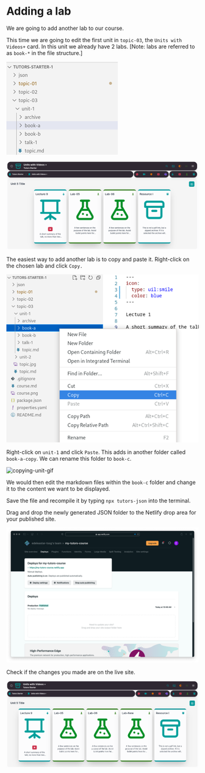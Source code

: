 # Adding a lab

We are going to add another lab to our course. 

This time we are going to edit the first unit in `topic-03`, the `Units with Videos+` card. In this unit we already have 2 labs. [Note: labs are referred to as `book-*` in the file structure.]

![topic3-labs](img/lab2.png)

![topic2-units](img/lab1.png)

The easiest way to add another lab is to copy and paste it.  Right-click on the chosen lab and click `Copy.`

![topic3-labs2](img/lab3.png)

Right-click on `unit-1` and click `Paste`. This adds in another folder called `book-a-copy`. We can rename this folder to `book-c`. 

![copying-unit-gif](img/lab4.gif)

We would then edit the markdown files within the `book-c` folder and change it to the content we want to be displayed.

Save the file and recompile it by typing `npx tutors-json` into the terminal. 

Drag and drop the newly generated JSON folder to the Netlify drop area for your published site. 

![netlify-deploys](img/21.png)

Check if the changes you made are on the live site.

![updated-site](img/lab6.png)